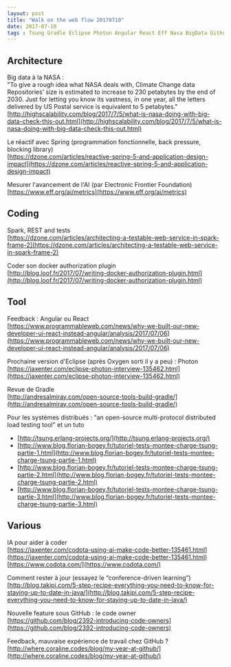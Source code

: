 ```yaml
---
layout: post
title: "Walk on the web flow 20170710"
date: 2017-07-10
tags : Tsung Gradle Eclipse Photon Angular React Eff Nasa BigData Github Ia Webflowwalk
---
```


## Architecture

Big data à la NASA :   
"To give a rough idea what NASA deals with, Climate Change data Repositories’ size is estimated to increase to 230 petabytes by the end of 2030. Just for letting you know its vastness, in one year, all the letters delivered by US Postal service is equivalent to 5 petabytes."   
[http://highscalability.com/blog/2017/7/5/what-is-nasa-doing-with-big-data-check-this-out.html](http://highscalability.com/blog/2017/7/5/what-is-nasa-doing-with-big-data-check-this-out.html)

Le réactif avec Spring (programmation fonctionnelle, back pressure, blocking library)   
[https://dzone.com/articles/reactive-spring-5-and-application-design-impact](https://dzone.com/articles/reactive-spring-5-and-application-design-impact)

Mesurer l'avancement de l'AI (par Electronic Frontier Foundation)   
[https://www.eff.org/ai/metrics](https://www.eff.org/ai/metrics)

## Coding

Spark, REST and tests   
[https://dzone.com/articles/architecting-a-testable-web-service-in-spark-frame-2](https://dzone.com/articles/architecting-a-testable-web-service-in-spark-frame-2)

Coder son docker authorization plugin   
[http://blog.loof.fr/2017/07/writing-docker-authorization-plugin.html](http://blog.loof.fr/2017/07/writing-docker-authorization-plugin.html)

## Tool

Feedback : Angular ou React   
[https://www.programmableweb.com/news/why-we-built-our-new-developer-ui-react-instead-angular/analysis/2017/07/06](https://www.programmableweb.com/news/why-we-built-our-new-developer-ui-react-instead-angular/analysis/2017/07/06)

Prochaine version d'Eclipse (après Oxygen sorti il y a peu) : Photon   
[https://jaxenter.com/eclipse-photon-interview-135462.html](https://jaxenter.com/eclipse-photon-interview-135462.html)

Revue de Gradle   
[http://andresalmiray.com/open-source-tools-build-gradle/](http://andresalmiray.com/open-source-tools-build-gradle/)

Pour les systèmes distribués : "an open-source multi-protocol distributed load testing tool" et un tuto   
* [http://tsung.erlang-projects.org/](http://tsung.erlang-projects.org/)
* [http://www.blog.florian-bogey.fr/tutoriel-tests-montee-charge-tsung-partie-1.html](http://www.blog.florian-bogey.fr/tutoriel-tests-montee-charge-tsung-partie-1.html)
* [http://www.blog.florian-bogey.fr/tutoriel-tests-montee-charge-tsung-partie-2.html](http://www.blog.florian-bogey.fr/tutoriel-tests-montee-charge-tsung-partie-2.html)
* [http://www.blog.florian-bogey.fr/tutoriel-tests-montee-charge-tsung-partie-3.html](http://www.blog.florian-bogey.fr/tutoriel-tests-montee-charge-tsung-partie-3.html)

## Various

IA pour aider à coder   
[https://jaxenter.com/codota-using-ai-make-code-better-135461.html](https://jaxenter.com/codota-using-ai-make-code-better-135461.html)
[https://www.codota.com/](https://www.codota.com/)

Comment rester à jour (essayez le “conference-driven learning”)   
[http://blog.takipi.com/5-step-recipe-everything-you-need-to-know-for-staying-up-to-date-in-java/](http://blog.takipi.com/5-step-recipe-everything-you-need-to-know-for-staying-up-to-date-in-java/)

Nouvelle feature sous GitHub : le code owner   
[https://github.com/blog/2392-introducing-code-owners](https://github.com/blog/2392-introducing-code-owners)

Feedback, mauvaise expérience de travail chez GitHub ?   
[http://where.coraline.codes/blog/my-year-at-github/](http://where.coraline.codes/blog/my-year-at-github/)
